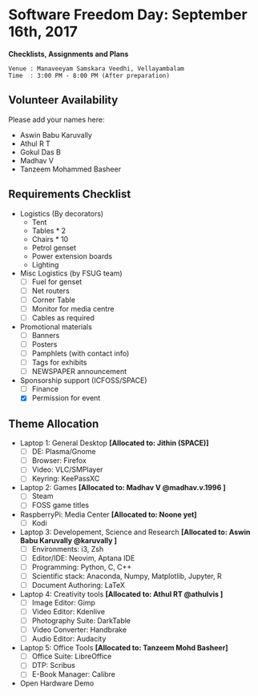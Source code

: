 Software Freedom Day: September 16th, 2017
==========================================

**Checklists, Assignments and Plans**

```
Venue : Manaveeyam Samskara Veedhi, Vellayambalam
Time  : 3:00 PM - 8:00 PM (After preparation)
```
## Volunteer Availability
Please add your names here:

- Aswin Babu Karuvally
- Athul R T
- Gokul Das B
- Madhav V
- Tanzeem Mohammed Basheer

## Requirements Checklist 
- Logistics (By decorators)
    - Tent
    - Tables * 2
    - Chairs * 10
    - Petrol genset
    - Power extension boards
    - Lighting
- Misc Logistics (by FSUG team)
    - [ ] Fuel for genset
    - [ ] Net routers
    - [ ] Corner Table
    - [ ] Monitor for media centre
    - [ ] Cables as required
- Promotional materials
    - [ ] Banners
    - [ ] Posters
    - [ ] Pamphlets (with contact info)
    - [ ] Tags for exhibits
    - [ ] NEWSPAPER announcement
- Sponsorship support (ICFOSS/SPACE)
    - [ ] Finance
    - [X] Permission for event

## Theme Allocation
- Laptop 1: General Desktop **[Allocated to: Jithin (SPACE)]**
    - [ ] DE: Plasma/Gnome
    - [ ] Browser: Firefox
    - [ ] Video: VLC/SMPlayer
    - [ ] Keyring: KeePassXC
- Laptop 2: Games **[Allocated to: Madhav V @madhav.v.1996 ]**
    - [ ] Steam
    - [ ] FOSS game titles
- RaspberryPi: Media Center **[Allocated to: Noone yet]**
    - [ ] Kodi
- Laptop 3: Developement, Science and Research **[Allocated to: Aswin Babu Karuvally @karuvally ]**
    - [ ] Environments: i3, Zsh
    - [ ] Editor/IDE: Neovim, Aptana IDE
    - [ ] Programming: Python, C, C++
    - [ ] Scientific stack: Anaconda, Numpy, Matplotlib, Jupyter, R
    - [ ] Document Authoring: LaTeX
- Laptop 4: Creativity tools **[Allocated to: Athul RT @athulvis ]**
    - [ ] Image Editor: Gimp
    - [ ] Video Editor: Kdenlive
    - [ ] Photography Suite: DarkTable
    - [ ] Video Converter: Handbrake
    - [ ] Audio Editor: Audacity
- Laptop 5: Office Tools **[Allocated to: Tanzeem Mohd Basheer]**
    - [ ] Office Suite: LibreOffice
    - [ ] DTP: Scribus
    - [ ] E-Book Manager: Calibre
- Open Hardware Demo
